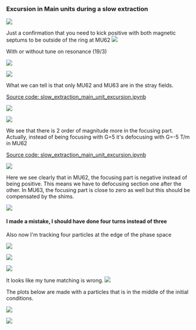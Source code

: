 ### Excursion in Main units during a slow extraction

![](https://codimd.web.cern.ch/uploads/upload_79bb3d1b5f201737ac6c2f29931b14f8.png)


Just a confirmation that you need to kick positive with both magnetic septums to be outside of the ring at MU62
![](https://codimd.web.cern.ch/uploads/upload_11567ce1af9ddc3758baac615b8c2bc5.png)


With or without tune on resonance (19/3)

![](https://codimd.web.cern.ch/uploads/upload_a043b6630ddb314251bf7dd84ae8144b.png)

![](https://codimd.web.cern.ch/uploads/upload_9aa38d69b37029b4bb694026430e9100.png)

What we can tell is that only MU62 and MU63 are in the stray fields.

[Source code: slow_extraction_main_unit_excursion.ipynb](https://gitlab.cern.ch/eljohnso/acc-models-tls-eliott-fork/-/blob/ea116248c12b5ef497958727e02b7a56d7030a6f/ps_extraction/east-fast-extraction/Check%20scripts/slow_extraction_main_unit_excursion.ipynb)

![](https://codimd.web.cern.ch/uploads/upload_3340e4690410ca3538852204881076d9.png)


![](https://codimd.web.cern.ch/uploads/upload_8278629182266e4fb2706b54968177ec.png)

We see that there is 2 order of magnitude more in the focusing part. Actually, instead of being focusing with G=5 it's defocusing with G=-5 T/m in MU62


[Source code: slow_extraction_main_unit_excursion.ipynb](https://gitlab.cern.ch/eljohnso/acc-models-tls-eliott-fork/-/blob/6f15ce0cacddbc601dfb0761ae8ff69dfb20e64a/ps_extraction/east-fast-extraction/Check%20scripts/slow_extraction_main_unit_excursion.ipynb)

![](https://codimd.web.cern.ch/uploads/upload_443fb41d13e4454c077d09690229109b.png)

Here we see clearly that in MU62, the focusing part is negative instead of being positive. This means we have to defocusing section one after the other. In MU63, the focusing part is close to zero as well but this should be compensated by the shims.

![](https://codimd.web.cern.ch/uploads/upload_fe1c6a00c3913e4a62f8591b3147ef11.png)

#### I made a mistake, I should have done four turns instead of three
Also now I'm tracking four particles at the edge of the phase space

![](https://codimd.web.cern.ch/uploads/upload_b7657c909a5c2e49e900ca4e3d5f2e30.png)

![](https://codimd.web.cern.ch/uploads/upload_725b1167ba0a7a8a5ddb3fe136af8e41.png)

![](https://codimd.web.cern.ch/uploads/upload_9417f8bab36007e4ea3840a08303bf1f.png)

It looks like my tune matching is wrong.
![](https://codimd.web.cern.ch/uploads/upload_1893b548ba2ace0cb037a1d3dcee9282.png)

The plots below are made with a particles that is in the middle of the initial conditions.

![](https://codimd.web.cern.ch/uploads/upload_250c4e641b251c9a9c4444cb4bfb7fb9.png)

![](https://codimd.web.cern.ch/uploads/upload_8e2cdc57897e74ecaa8c8c055fcb9fee.png)

